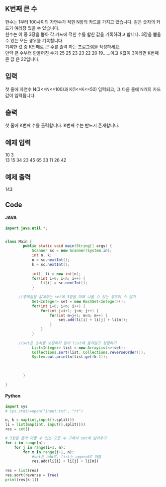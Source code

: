 ## K번째 큰 수
현수는 1부터 100사이의 자연수가 적힌 N장의 카드를 가지고 있습니다. 같은 숫자의 카드가 여러장 있을 수 있습니다.   
현수는 이 중 3장을 뽑아 각 카드에 적힌 수를 합한 값을 기록하려고 합니다. 3장을 뽑을 수 있는 모든 경우를 기록합니다.    
기록한 값 중 K번째로 큰 수를 출력 하는 프로그램을 작성하세요.    
만약 큰 수부터 만들어진 수가 25 25 23 23 22 20 19......이고 K값이 3이라면 K번째 큰 값 은 22입니다.    
   
## 입력     
첫 줄에 자연수 N(3<=N<=100)과 K(1<=K<=50) 입력되고, 그 다음 줄에 N개의 카드값이 입력됩니다.     
     
## 출력     
첫 줄에 K번째 수를 출력합니다. K번째 수는 반드시 존재합니다.    
     
## 예제 입력                                   
10 3   
13 15 34 23 45 65 33 11 26 42    
   
## 예제 출력    
143    
          
## Code    
#### JAVA   
```java
import java.util.*;


class Main {
		public static void main(String[] args) {
			Scanner sc = new Scanner(System.in);
			int n, k;
			n = sc.nextInt();
			k = sc.nextInt();
				
			int[] li = new int[n];
			for(int i=0; i<n; i++) {
				li[i] = sc.nextInt();
			}
			
      //중복값을 없애주는 set에 3장을 더해 나올 수 있는 경우의 수 담기
			Set<Integer> set = new HashSet<Integer>();
			for(int i=0; i<n; i++) {
				for(int j=i+1; j<n; j++) {
					for(int m=j+1; m<n; m++) {
						set.add(li[i] + li[j] + li[m]);
					}
				}
			}
			
      //set은 순서를 보장하지 않아 list에 옮겨담고 정렬하기
			List<Integer> list = new ArrayList<>(set);
			Collections.sort(list, Collections.reverseOrder());
			System.out.println(list.get(k-1));
				
				
			
		}
		
}
```
#### Python    
```python
import sys
# sys.stdin=open("input.txt", "rt")

n, k = map(int,input().split())
li = list(map(int, input().split()))
res = set()

# 3장을 뽑아 더할 수 있는 모든 수 구해서 set에 담아주기
for i in range(n):
    for j in range(i+1, n):
        for m in range(j+1, n):
            #set은 add로, list는 append로 더함
            res.add(li[i] + li[j] + li[m])  
            
res = list(res)
res.sort(reverse = True)
print(res[k-1])
```
